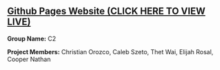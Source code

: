 ## **[Github Pages Website (CLICK HERE TO VIEW LIVE)](https://cs2400-src-c2.github.io/src-project/)**

**Group Name:** C2

**Project Members:** Christian Orozco, Caleb Szeto, Thet Wai, Elijah Rosal, Cooper Nathan

